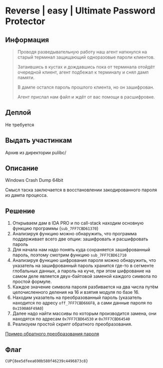 # Reverse | easy | Ultimate Password Protector

## Информация

> Проводя разведывательную работу наш агент наткнулся на старый терминал защищающий одноразовые пароли клиентов.
> 
> Затаившись в кустах и дождавшись пока от терминала отойдёт очередной клиент, агент подбежал к терминалу и снял дамп памяти.
>
> В дампе остался пароль прошлого клиента, но он зашифрован.
>
> Агент прислал нам файл и ждёт от вас помощи в расшифровке.
> 


## Деплой

Не требуется

## Выдать участинкам

Архив из директории pulibc/

## Описание

Windows Crash Dump 64bit

Смысл таска заключается в восстановлении закодированного пароля из дампа процесса.

## Решение

1. Открываем дам в IDA PRO и по call-stack находим основную функцию программы (`sub_7FF7CBD61370`)
2. Анализируя функцию можно обнаружить, что программа поддерживает всего две опции: зашифровать и расшифровать пароль
3. Для начала нам надо понять куда сохраняется зашифрованный пароль, поэтому смотрим функцию `sub_7FF7CBD61710`
4. Анализируя функцию шифрования пароля можно обнаружить, что указатель на зашифрованный пароль хранится где-то в сегменте глобальных данных, а пароль на куче, при этом шифрование на самом деле является двух-байтовой заменой каждого символа по простой формуле.
5. Каждое значение символа пароля разбивается на два числа путём целочисленного деления на 16 и взятия модуля по базе 16.
6. Находим указатель на преобразованный пароль (указатель находится по адресу `off_7FF7CBD666F8`, а сами данные пароля по `0x1590A6F49A0`)
7. Далее надо найти массивы по которым производится замена, они находятся по адресам `0x7FF7CBD64530` и `0x7FF7CBD64540`
8. Реализуем простой скрипт обратного преобразования.

[Пример обратного преобразования пароля](solution/solve.py)

## Флаг

`CUP{8ee5dfeea690b580f46239c4496873c8}`

